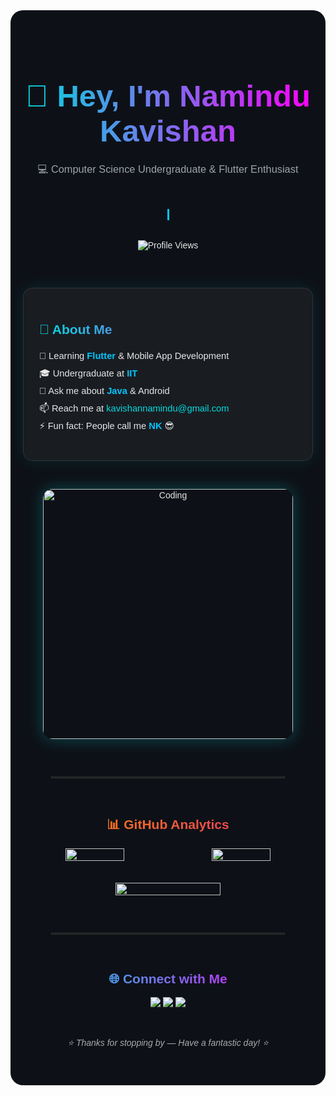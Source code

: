 <!-- 🌌 Modern Animated GitHub Profile for Namindu Kavishan -->
<div align="center" style="font-family:'Poppins',sans-serif; color:#e6e6e6; background:#0d1117; padding:40px 20px; border-radius:20px;">

  <!-- Gradient Name with Floating Animation -->
  <h1 style="
    font-size:3.5em;
    background: linear-gradient(90deg,#00dbde,#fc00ff);
    -webkit-background-clip: text;
    -webkit-text-fill-color: transparent;
    animation: float 4s ease-in-out infinite;
  ">
    👋 Hey, I'm <b>Namindu Kavishan</b>
  </h1>

  <h3 style="color:#9ca3af; font-weight:400; margin-top:-10px;">
    💻 Computer Science Undergraduate & Flutter Enthusiast
  </h3>

  <br>

  <!-- Typing animation -->
  <p style="font-size:1.1em; font-weight:500; color:#00c6ff; white-space:nowrap; overflow:hidden; border-right:3px solid #00c6ff; width:22ch; animation: typing 3.5s steps(22) infinite alternate;">
    Building the future with clean code 🚀
  </p>

  <br>

  <img src="https://komarev.com/ghpvc/?username=Namindu-07&label=Profile%20views&color=00dbde&style=flat" alt="Profile Views"/>

  <br><br>

  <!-- About Me Card -->
  <div style="max-width:750px; background:rgba(255,255,255,0.05); border:1px solid rgba(255,255,255,0.1); border-radius:15px; padding:25px; box-shadow:0 0 25px rgba(0,255,255,0.1); text-align:left;">
    <h2 style="background: linear-gradient(90deg, #00dbde, #fc00ff); -webkit-background-clip: text; -webkit-text-fill-color: transparent;">🧠 About Me</h2>
    <ul style="list-style:none; padding:0; line-height:1.9em; font-size:1.05em;">
      <li>🌱 Learning <b style="color:#00c6ff;">Flutter</b> & Mobile App Development</li>
      <li>🎓 Undergraduate at <b style="color:#00c6ff;">IIT</b></li>
      <li>💬 Ask me about <b style="color:#00c6ff;">Java</b> & Android</li>
      <li>📫 Reach me at <a href="mailto:kavishannamindu@gmail.com" style="color:#00dbde; text-decoration:none;">kavishannamindu@gmail.com</a></li>
      <li>⚡ Fun fact: People call me <b style="color:#00c6ff;">NK</b> 😎</li>
    </ul>
  </div>

  <br>

  <!-- Coding Image -->
  <img src="https://repository-images.githubusercontent.com/588181932/e36ec678-7984-4cdd-8e4c-a3932772ff8e"
       alt="Coding" width="400"
       style="border-radius:15px; margin-top:15px; box-shadow:0 0 25px rgba(0,255,255,0.25); animation: float 6s ease-in-out infinite;"/>

  <br><br><hr style="width:80%; border:1px solid rgba(255,255,255,0.1);"><br>

  <!-- GitHub Stats -->
  <h2 style="background: linear-gradient(90deg,#ff8a00,#e52e71); -webkit-background-clip: text; -webkit-text-fill-color: transparent;">📊 GitHub Analytics</h2>

  <div align="center" style="display:flex; flex-wrap:wrap; justify-content:center; gap:25px;">
    <img src="https://github-readme-stats.vercel.app/api?username=Namindu-07&theme=tokyonight&show_icons=true&count_private=true"
         width="45%" style="border-radius:10px; transition: transform 0.3s ease;"/>
    <img src="https://github-readme-streak-stats.herokuapp.com/?user=Namindu-07&theme=tokyonight"
         width="45%" style="border-radius:10px; transition: transform 0.3s ease;"/>
    <img src="https://github-readme-stats.vercel.app/api/top-langs/?username=Namindu-07&theme=tokyonight&layout=compact"
         width="60%" style="border-radius:10px; margin-top:10px;"/>
  </div>

  <br><br><hr style="width:80%; border:1px solid rgba(255,255,255,0.1);"><br>

  <!-- Contact Section -->
  <h2 style="background: linear-gradient(90deg, #00dbde, #fc00ff); -webkit-background-clip: text; -webkit-text-fill-color: transparent;">🌐 Connect with Me</h2>

  <p>
    <a href="https://linkedin.com/in/namindu-kavishan" target="_blank">
      <img src="https://img.shields.io/badge/LinkedIn-0077B5?style=for-the-badge&logo=linkedin&logoColor=white"/>
    </a>
    <a href="mailto:kavishannamindu@gmail.com" target="_blank">
      <img src="https://img.shields.io/badge/Gmail-D14836?style=for-the-badge&logo=gmail&logoColor=white"/>
    </a>
    <a href="https://github.com/Namindu-07" target="_blank">
      <img src="https://img.shields.io/badge/GitHub-181717?style=for-the-badge&logo=github&logoColor=white"/>
    </a>
  </p>

  <br>

  <p style="font-style:italic; color:#aaa;">⭐ Thanks for stopping by — Have a fantastic day! ⭐</p>

  <!-- Animation Styles -->
  <style>
    @keyframes float {
      0%, 100% { transform: translateY(0px); }
      50% { transform: translateY(-8px); }
    }

    @keyframes typing {
      from { width: 0; }
      to { width: 22ch; }
    }

    a img:hover {
      transform: scale(1.08);
      transition: transform 0.3s ease;
      filter: brightness(1.2);
    }

    img:hover {
      transform: scale(1.03);
    }
  </style>
</div>
